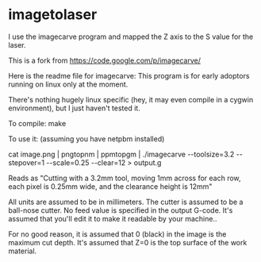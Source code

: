 imagetolaser
============

I use the imagecarve program and mapped the Z axis to the S value for the laser.

This is a fork from https://code.google.com/p/imagecarve/

Here is the readme file for imagecarve:
This program is for early adoptors running on linux only at the moment.

There's nothing hugely linux specific (hey, it may even compile in a
cygwin environment), but I just haven't tested it.

To compile:
  make

To use it: (assuming you have netpbm installed)

  cat image.png | pngtopnm | ppmtopgm |
    ./imagecarve --toolsize=3.2 --stepover=1 --scale=0.25 --clear=12 > output.g

Reads as "Cutting with a 3.2mm tool, moving 1mm across for each row, each pixel
is 0.25mm wide, and the clearance height is 12mm"

All units are assumed to be in millimeters.
The cutter is assumed to be a ball-nose cutter.
No feed value is specified in the output G-code. It's assumed
that you'll edit it to make it readable by your machine..

For no good reason, it is assumed that 0 (black) in the image is the maximum cut depth.
It's assumed that Z=0 is the top surface of the work material.

